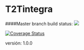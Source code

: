 # T2Tintegra
####Master branch build status: 
![](https://travis-ci.org/rpsaavedra/integrat2.svg?branch=master)

[![Coverage Status](https://coveralls.io/repos/github/rpsaavedra/integrat2/badge.svg?branch=master)](https://coveralls.io/github/rpsaavedra/integrat2?branch=master)

versión: 1.0.0
